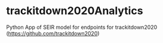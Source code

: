 # trackitdown2020Analytics
Python App of SEIR model for endpoints for trackitdown2020 (https://github.com/trackitdown2020)
